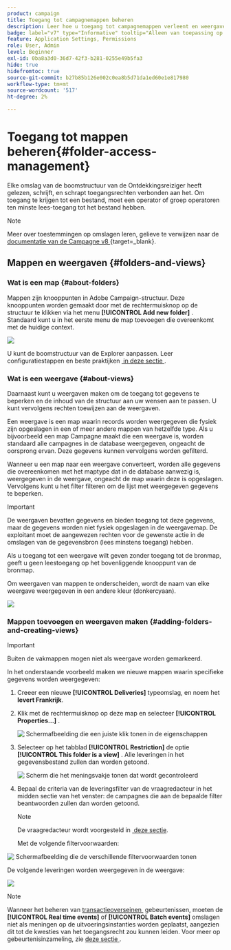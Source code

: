 ```yaml
---
product: campaign
title: Toegang tot campagnemappen beheren
description: Leer hoe u toegang tot campagnemappen verleent en weergaven maakt
badge: label="v7" type="Informative" tooltip="Alleen van toepassing op Campaign Classic v7"
feature: Application Settings, Permissions
role: User, Admin
level: Beginner
exl-id: 0ba8a3d0-36d7-42f3-b281-0255e49b5fa3
hide: true
hidefromtoc: true
source-git-commit: b27b85b126e002c0ea8b5d71da1ed60e1e817980
workflow-type: tm+mt
source-wordcount: '517'
ht-degree: 2%

---
```


# Toegang tot mappen beheren{#folder-access-management}



Elke omslag van de boomstructuur van de Ontdekkingsreiziger heeft gelezen, schrijft, en schrapt toegangsrechten verbonden aan het. Om toegang te krijgen tot een bestand, moet een operator of groep operatoren ten minste lees-toegang tot het bestand hebben.

>[!NOTE]
>
>Meer over toestemmingen op omslagen leren, gelieve te verwijzen naar de [&#x200B; documentatie van de Campagne v8 &#x200B;](https://experienceleague.adobe.com/nl/docs/campaign/campaign-v8/admin/permissions/folder-permissions){target=_blank}.


## Mappen en weergaven {#folders-and-views}

### Wat is een map {#about-folders}

Mappen zijn knooppunten in Adobe Campaign-structuur. Deze knooppunten worden gemaakt door met de rechtermuisknop op de structuur te klikken via het menu **[!UICONTROL Add new folder]** . Standaard kunt u in het eerste menu de map toevoegen die overeenkomt met de huidige context.

![](assets/s_ncs_user_add_folder_in_tree.png)

U kunt de boomstructuur van de Explorer aanpassen. Leer configuratiestappen en beste praktijken [&#x200B; in deze sectie &#x200B;](adobe-campaign-workspace.md).

### Wat is een weergave {#about-views}

Daarnaast kunt u weergaven maken om de toegang tot gegevens te beperken en de inhoud van de structuur aan uw wensen aan te passen. U kunt vervolgens rechten toewijzen aan de weergaven.

Een weergave is een map waarin records worden weergegeven die fysiek zijn opgeslagen in een of meer andere mappen van hetzelfde type. Als u bijvoorbeeld een map Campagne maakt die een weergave is, worden standaard alle campagnes in de database weergegeven, ongeacht de oorsprong ervan. Deze gegevens kunnen vervolgens worden gefilterd.

Wanneer u een map naar een weergave converteert, worden alle gegevens die overeenkomen met het maptype dat in de database aanwezig is, weergegeven in de weergave, ongeacht de map waarin deze is opgeslagen. Vervolgens kunt u het filter filteren om de lijst met weergegeven gegevens te beperken.

>[!IMPORTANT]
>
>De weergaven bevatten gegevens en bieden toegang tot deze gegevens, maar de gegevens worden niet fysiek opgeslagen in de weergavemap. De exploitant moet de aangewezen rechten voor de gewenste actie in de omslagen van de gegevensbron (lees minstens toegang) hebben.
>
>Als u toegang tot een weergave wilt geven zonder toegang tot de bronmap, geeft u geen leestoegang op het bovenliggende knooppunt van de bronmap.

Om weergaven van mappen te onderscheiden, wordt de naam van elke weergave weergegeven in een andere kleur (donkercyaan).

![](assets/s_ncs_user_view_name_color.png)

### Mappen toevoegen en weergaven maken {#adding-folders-and-creating-views}

>[!IMPORTANT]
>
>Buiten de vakmappen mogen niet als weergave worden gemarkeerd.


In het onderstaande voorbeeld maken we nieuwe mappen waarin specifieke gegevens worden weergegeven:

1. Creeer een nieuwe **[!UICONTROL Deliveries]** typeomslag, en noem het **levert Frankrijk**.
1. Klik met de rechtermuisknop op deze map en selecteer **[!UICONTROL Properties...]** .

   ![&#x200B; Schermafbeelding die een juiste klik tonen in de eigenschappen &#x200B;](assets/s_ncs_user_add_folder_exple.png)

1. Selecteer op het tabblad **[!UICONTROL Restriction]** de optie **[!UICONTROL This folder is a view]** . Alle leveringen in het gegevensbestand zullen dan worden getoond.

   ![&#x200B; Scherm die het meningsvakje tonen dat wordt gecontroleerd &#x200B;](assets/s_ncs_user_add_folder_exple01.png)

1. Bepaal de criteria van de leveringsfilter van de vraagredacteur in het midden sectie van het venster: de campagnes die aan de bepaalde filter beantwoorden zullen dan worden getoond.

   >[!NOTE]
   >
   >De vraagredacteur wordt voorgesteld in [&#x200B; deze sectie &#x200B;](../../platform/using/about-queries-in-campaign.md).

   Met de volgende filtervoorwaarden:

![&#x200B; Schermafbeelding die de verschillende filtervoorwaarden tonen &#x200B;](assets/s_ncs_user_add_folder_exple00.png)

De volgende leveringen worden weergegeven in de weergave:

![](assets/s_ncs_user_add_folder_exple02.png)

>[!NOTE]
>
>Wanneer het beheren van [&#x200B; transactieoverseinen &#x200B;](../../message-center/using/about-transactional-messaging.md) gebeurtenissen, moeten de **[!UICONTROL Real time events]** of **[!UICONTROL Batch events]** omslagen niet als meningen op de uitvoeringsinstanties worden geplaatst, aangezien dit tot de kwesties van het toegangsrecht zou kunnen leiden. Voor meer op gebeurtenisinzameling, zie [&#x200B; deze sectie &#x200B;](../../message-center/using/about-event-processing.md#event-collection).

<!--
## Permissions on a folder

### Edit permissions on a folder {#edit-permissions-on-a-folder}

To edit permissions on a specific folder of the tree, follow the steps below:

1. Right-click on the folder and select **[!UICONTROL Properties...]**.

   ![](assets/s_ncs_user_folder_properties.png)

1. Click the **[!UICONTROL Security]** tab to view authorizations on this folder.

   ![](assets/s_ncs_user_folder_properties_security.png)

### Modify permissions {#modify-permissions}

To modify permissions, you can:

* **Replace a group or an operator**. To do this, click one of the groups (or operators) with rights to the folder, and select a new group (or a new operator) from the drop-down list:

  ![](assets/s_ncs_user_folder_properties_security02.png)

* **Authorize a group or an operator**. To do this, click the **[!UICONTROL Add]** button and select the group or operator to which you want to assign authorizations for this folder.
* **Forbid a group or an operator**. To do this, click **[!UICONTROL Delete]** and select the group or operator from which you want to remove authorization for this folder.
* **Select the rights assigned to a group or an operator**. To do this, click the group or operator concerned, then select the access rights you want to grant and deselect the others.

  ![](assets/s_ncs_user_folder_properties_security03.png)

### Propagate permissions {#propagate-permissions}

You can propagate authorizations and access rights. To do this, select the **[!UICONTROL Propagate]** option in the folder properties.

The authorizations defined in this window will then be applied to all the sub-folders of the current node. You can then overload these authorizations for each of the sub-folders.

>[!NOTE]
>
>Clearing this option for a folder does not automatically clear it for the sub-folders. You must clear it explicitly for each of the sub-folders.

### Grant access to all operators {#grant-access-to-all-operators}

In the **[!UICONTROL Security]** tab, if the **[!UICONTROL System folder]** option is selected, all operators will have access to this data, regardless of their rights. If this option is cleared, you must explicitly add the operator (or their group) to the list of authorizations in order for them to have access.

![](assets/s_ncs_user_folder_properties_security03b.png)
-->